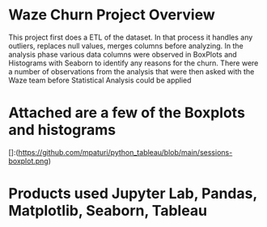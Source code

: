 # Waze Churn Project Overview 
This project first does a ETL of the dataset. In that process it handles any outliers, replaces null values, merges columns before analyzing. In the analysis phase various data columns were observed in BoxPlots and Histograms with Seaborn to identify any reasons for the churn. There were a number of observations from the analysis that were then asked with the Waze team before Statistical Analysis could be applied


# Attached are a few of the Boxplots and histograms
[]:(https://github.com/mpaturi/python_tableau/blob/main/sessions-boxplot.png)
# Products used Jupyter Lab, Pandas, Matplotlib, Seaborn, Tableau

